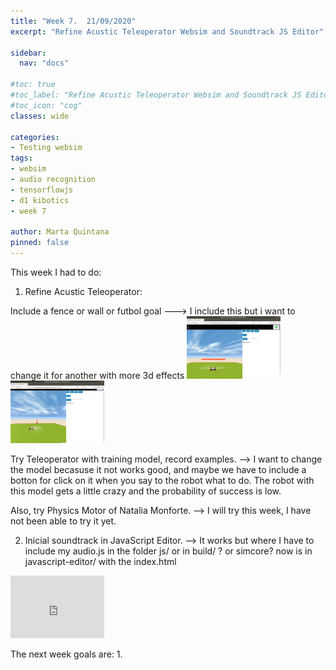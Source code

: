 ```yaml
---
title: "Week 7.  21/09/2020"
excerpt: "Refine Acustic Teleoperator Websim and Soundtrack JS Editor"

sidebar:
  nav: "docs"

#toc: true
#toc_label: "Refine Acustic Teleoperator Websim and Soundtrack JS Editor"
#toc_icon: "cog"
classes: wide

categories:
- Testing websim
tags:
- websim
- audio recognition
- tensorflowjs
- d1 kibotics
- week 7

author: Marta Quintana
pinned: false
---
```


This week I had to do:

1. Refine Acustic Teleoperator: 

Include a fence or wall or futbol goal ---> I include this but i want to change it for another with more 3d effects
	<img width="150" height="100" src="https://github.com/RoboticsLabURJC/2020-tfg-marta-quintana/blob/master/docs/assets/images/logbook/valla.png"></img>
	<img width="150" height="100" src="https://github.com/RoboticsLabURJC/2020-tfg-marta-quintana/blob/master/docs/assets/images/logbook/valla2.png"></img>
	
Try Teleoperator with training model, record examples.  --> I want to change the model becasuse it not works good, and maybe we have to include a botton 	   for click on it when you say to the robot what to do. The robot with this model gets a little crazy and the probability of success is low. 
	
Also, try Physics Motor of Natalia Monforte. --> I will try this week, I have not been able to try it yet.

2. Inicial soundtrack in JavaScript Editor. --> It works but where I have to include my audio.js in the folder js/ or in build/ ? or simcore? now is in javascript-editor/ with the index.html

<iframe width="150" height="100" src="https://youtube.com/embed/c__BayBCSX4" frameborder="0" allow="autoplay; encrypted-media" allowfullscreen></iframe>





The next week goals are:
1.
